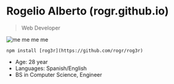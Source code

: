 # Rogelio Alberto (rogr.github.io)
> Web Developer

![me me me me](https://media.licdn.com/media/p/5/005/08a/154/33dbb54.jpg)

```
npm install [rog3r](https://github.com/rogr/rog3r)
```

- Age: 28 year
- Languages: Spanish/English
- BS in Computer Science, Engineer
